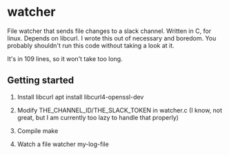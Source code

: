 # watcher

File watcher that sends file changes to a slack channel. Written in C, for
linux. Depends on libcurl. I wrote this out of necessary and boredom. You
probably shouldn't run this code without taking a look at it.

It's in 109 lines, so it won't take too long.

## Getting started

1. Install libcurl
apt install libcurl4-openssl-dev

2. Modify THE_CHANNEL_ID/THE_SLACK_TOKEN in watcher.c
(I know, not great, but I am currently too lazy to handle that properly)

3. Compile
make

4. Watch a file
watcher my-log-file
